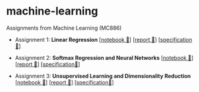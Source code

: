 # machine-learning
Assignments from Machine Learning (MC886)

- Assignment 1: **Linear Regression** [[notebook 📒](https://github.com/laurelkeys/machine-learning/blob/master/assignment-1/Assignment1.ipynb)] [[report 📝](https://github.com/laurelkeys/machine-learning/blob/master/reports/MC886___Assignment_1.pdf)] [[specification📄](https://github.com/laurelkeys/machine-learning/blob/master/reports/2019s2_mc886_assignment_01.pdf)]

- Assignment 2: **Softmax Regression and Neural Networks** [[notebook 📒](https://github.com/laurelkeys/machine-learning/blob/master/assignment-2/Assignment2.ipynb)] [[report 📝](https://github.com/laurelkeys/machine-learning/blob/master/reports/MC886___Assignment_2.pdf)] [[specification📄](https://github.com/laurelkeys/machine-learning/blob/master/reports/2019s2_mc886_assignment_02.pdf)]

- Assignment 3: **Unsupervised Learning and Dimensionality Reduction** [[notebook 📒](https://github.com/laurelkeys/machine-learning/blob/master/assignment-3/Assignment3.ipynb)] [[report 📝](https://github.com/laurelkeys/machine-learning/blob/master/reports/MC886___Assignment_3.pdf)] [[specification📄](https://github.com/laurelkeys/machine-learning/blob/master/reports/2019s2_mc886_assignment_03.pdf)]


